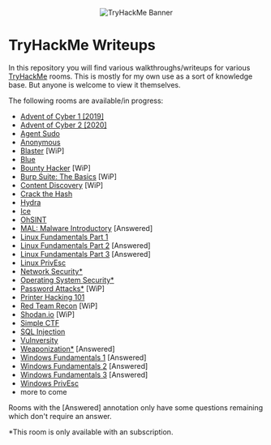 
<p align="center">
   <img src="https://jarrodrizor.com/wp-content/uploads/2022/03/thm_banner.jpeg" alt="TryHackMe Banner">
</p>

# TryHackMe Writeups

In this repository you will find various walkthroughs/writeups for various [TryHackMe](https://tryhackme.com/) rooms. This is mostly for my own use as a sort of knowledge base. But anyone is welcome to view it themselves.

The following rooms are available/in progress:

- [Advent of Cyber 1 [2019]](25daysofchristmas/25daysofchristmas.md)
- [Advent of Cyber 2 [2020]](adventofcyber2/adventofcyber2.md)
- [Agent Sudo](agentsudoctf/agentsudoctf.md)
- [Anonymous](anonymous/anonymous.md)
- [Blaster](blaster/blaster.md) [WiP]
- [Blue](blue/blue.md)
- [Bounty Hacker](cowboyhacker/cowboyhacker.md) [WiP]
- [Burp Suite: The Basics](burpsuitebasics/burpsuitebasics.md) [WiP]
- [Content Discovery](contentdiscovery/contentdiscovery.md) [WiP]
- [Crack the Hash](crackthehash/crackthehash.md)
- [Hydra](hydra/hydra.md)
- [Ice](ice/ice.md)
- [OhSINT](ohsint/ohsint.md)
- [MAL: Malware Introductory](malmalintroductory/malmalintroductory.md) [Answered]
- [Linux Fundamentals Part 1](linuxfundamentalspart1/linuxfundamentalspart1.md)
- [Linux Fundamentals Part 2](linuxfundamentalspart2/linuxfundamentalspart2.md) [Answered]
- [Linux Fundamentals Part 3](linuxfundamentalspart3/linuxfundamentalspart3.md) [Answered]
- [Linux PrivEsc](linuxprivesc/linuxprivesc.md)
- [Network Security*](intronetworksecurity/intronetworksecurity.md)
- [Operating System Security*](operatingsystemsecurity/operatingsystemsecurity.md)
- [Password Attacks*](passwordattacks/passwordattacks.md) [WiP]
- [Printer Hacking 101](printerhacking101/printerhacking101.md)
- [Red Team Recon](redteamrecon/redteamrecon.md) [WiP]
- [Shodan.io](shodan/shodan.md) [WiP]
- [Simple CTF](easyctf/easyctf.md)
- [SQL Injection](sql_injection/sql_injection.md)
- [Vulnversity](vulnversity/vulnversity.md)
- [Weaponization*](weaponization/weaponization.md) [Answered]
- [Windows Fundamentals 1](windowsfundamentals1/windowsfundamentals.md) [Answered]
- [Windows Fundamentals 2](windowsfundamentals2/windowsfundamentals2.md) [Answered]
- [Windows Fundamentals 3](windowsfundamentals3/windowsfundamentals3.md) [Answered]
- [Windows PrivEsc](windows10privesc/windows10privesc.md)
- more to come

Rooms with the [Answered] annotation only have some questions remaining which don't require an answer.

*This room is only available with an subscription.
